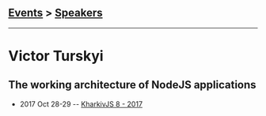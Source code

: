 ## [Events](../README.md) > [Speakers](../speakers.md)
---

# Victor Turskyi

## The working architecture of NodeJS applications
- 2017 Oct 28-29 -- [KharkivJS 8 - 2017](https://www.youtube.com/watch?v=Z08xL-oXMh0)    
